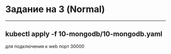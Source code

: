 # Задание на 3 (Normal)
---
kubectl apply -f 10-mongodb/10-mongodb.yaml
---

для подключения к web порт 30000